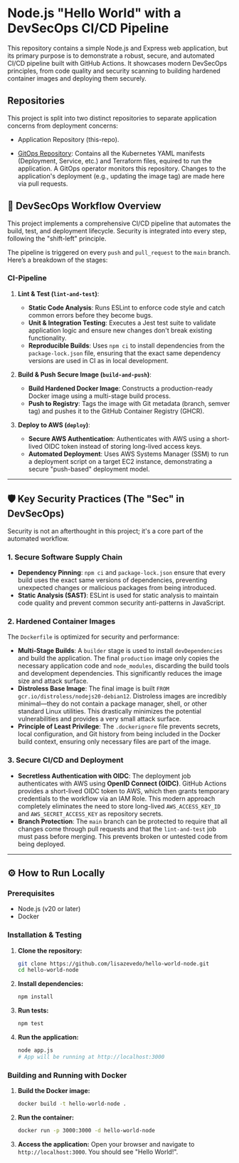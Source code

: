 # Node.js "Hello World" with a DevSecOps CI/CD Pipeline

This repository contains a simple Node.js and Express web application, but its primary purpose is to demonstrate a robust, secure, and automated CI/CD pipeline built with GitHub Actions. It showcases modern DevSecOps principles, from code quality and security scanning to building hardened container images and deploying them securely.

## Repositories
This project is split into two distinct repositories to separate application concerns from deployment concerns:

- Application Repository (this-repo).

- [GitOps Repository](https://github.com/lisazevedo/gitops): Contains all the Kubernetes YAML manifests (Deployment, Service, etc.) and Terraform files, equired to run the application. A GitOps operator monitors this repository. Changes to the application's deployment (e.g., updating the image tag) are made here via pull requests.

## 🚀 DevSecOps Workflow Overview

This project implements a comprehensive CI/CD pipeline that automates the build, test, and deployment lifecycle. Security is integrated into every step, following the "shift-left" principle.

The pipeline is triggered on every `push` and `pull_request` to the `main` branch. Here’s a breakdown of the stages:

### CI-Pipeline

1.  **Lint & Test (`lint-and-test`)**:
    *   **Static Code Analysis**: Runs ESLint to enforce code style and catch common errors before they become bugs.
    *   **Unit & Integration Testing**: Executes a Jest test suite to validate application logic and ensure new changes don't break existing functionality.
    *   **Reproducible Builds**: Uses `npm ci` to install dependencies from the `package-lock.json` file, ensuring that the exact same dependency versions are used in CI as in local development.

2.  **Build & Push Secure Image (`build-and-push`)**:
    *   **Build Hardened Docker Image**: Constructs a production-ready Docker image using a multi-stage build process.
    *   **Push to Registry**: Tags the image with Git metadata (branch, semver tag) and pushes it to the GitHub Container Registry (GHCR).

3.  **Deploy to AWS (`deploy`)**:
    *   **Secure AWS Authentication**: Authenticates with AWS using a short-lived OIDC token instead of storing long-lived access keys.
    *   **Automated Deployment**: Uses AWS Systems Manager (SSM) to run a deployment script on a target EC2 instance, demonstrating a secure "push-based" deployment model.

---

## 🛡️ Key Security Practices (The "Sec" in DevSecOps)

Security is not an afterthought in this project; it's a core part of the automated workflow.

### 1. Secure Software Supply Chain

*   **Dependency Pinning**: `npm ci` and `package-lock.json` ensure that every build uses the exact same versions of dependencies, preventing unexpected changes or malicious packages from being introduced.
*   **Static Analysis (SAST)**: ESLint is used for static analysis to maintain code quality and prevent common security anti-patterns in JavaScript.

### 2. Hardened Container Images

The `Dockerfile` is optimized for security and performance:

*   **Multi-Stage Builds**: A `builder` stage is used to install `devDependencies` and build the application. The final `production` image only copies the necessary application code and `node_modules`, discarding the build tools and development dependencies. This significantly reduces the image size and attack surface.
*   **Distroless Base Image**: The final image is built `FROM gcr.io/distroless/nodejs20-debian12`. Distroless images are incredibly minimal—they do not contain a package manager, shell, or other standard Linux utilities. This drastically minimizes the potential vulnerabilities and provides a very small attack surface.
*   **Principle of Least Privilege**: The `.dockerignore` file prevents secrets, local configuration, and Git history from being included in the Docker build context, ensuring only necessary files are part of the image.

### 3. Secure CI/CD and Deployment

*   **Secretless Authentication with OIDC**: The deployment job authenticates with AWS using **OpenID Connect (OIDC)**. GitHub Actions provides a short-lived OIDC token to AWS, which then grants temporary credentials to the workflow via an IAM Role. This modern approach completely eliminates the need to store long-lived `AWS_ACCESS_KEY_ID` and `AWS_SECRET_ACCESS_KEY` as repository secrets.
*   **Branch Protection**: The `main` branch can be protected to require that all changes come through pull requests and that the `lint-and-test` job must pass before merging. This prevents broken or untested code from being deployed.

---

## ⚙️ How to Run Locally

### Prerequisites

*   Node.js (v20 or later)
*   Docker

### Installation & Testing

1.  **Clone the repository:**
    ```bash
    git clone https://github.com/lisazevedo/hello-world-node.git
    cd hello-world-node
    ```

2.  **Install dependencies:**
    ```bash
    npm install
    ```

3.  **Run tests:**
    ```bash
    npm test
    ```

4.  **Run the application:**
    ```bash
    node app.js
    # App will be running at http://localhost:3000
    ```

### Building and Running with Docker

1.  **Build the Docker image:**
    ```bash
    docker build -t hello-world-node .
    ```

2.  **Run the container:**
    ```bash
    docker run -p 3000:3000 -d hello-world-node
    ```

3.  **Access the application:**
    Open your browser and navigate to `http://localhost:3000`. You should see "Hello World!".